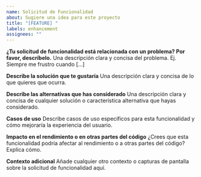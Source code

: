 ```yaml
---
name: Solicitud de Funcionalidad
about: Sugiere una idea para este proyecto
title: "[FEATURE] "
labels: enhancement
assignees: ""
---
```


**¿Tu solicitud de funcionalidad está relacionada con un problema? Por favor, descríbelo.**
Una descripción clara y concisa del problema. Ej. Siempre me frustro cuando [...]

**Describe la solución que te gustaría**
Una descripción clara y concisa de lo que quieres que ocurra.

**Describe las alternativas que has considerado**
Una descripción clara y concisa de cualquier solución o característica alternativa que hayas considerado.

**Casos de uso**
Describe casos de uso específicos para esta funcionalidad y cómo mejoraría la experiencia del usuario.

**Impacto en el rendimiento o en otras partes del código**
¿Crees que esta funcionalidad podría afectar al rendimiento o a otras partes del código? Explica cómo.

**Contexto adicional**
Añade cualquier otro contexto o capturas de pantalla sobre la solicitud de funcionalidad aquí.
